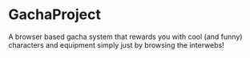 # GachaProject
A browser based gacha system that rewards you with cool (and funny) characters and equipment simply just by browsing the interwebs!
